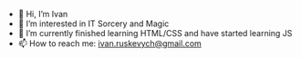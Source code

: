 - 👋 Hi, I’m Ivan
- 👀 I’m interested in IT Sorcery and Magic
- 🌱 I’m currently finished learning HTML/CSS and have started learning JS
- 📫 How to reach me: ivan.ruskevych@gmail.com

<!-- - 💞️ I’m looking to collaborate on ... -->
